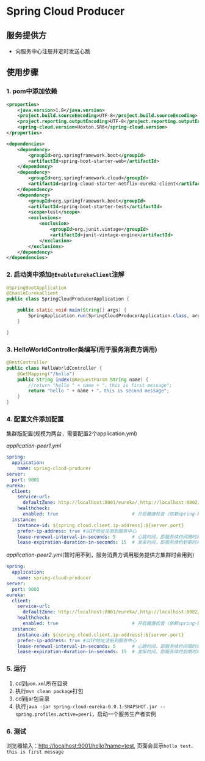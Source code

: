 # Spring Cloud Producer
## 服务提供方
- 向服务中心注册并定时发送心跳
## 使用步骤
### 1. pom中添加依赖
```xml
<properties>
    <java.version>1.8</java.version>
    <project.build.sourceEncoding>UTF-8</project.build.sourceEncoding>
    <project.reporting.outputEncoding>UTF-8</project.reporting.outputEncoding>
    <spring-cloud.version>Hoxton.SR6</spring-cloud.version>
</properties>

<dependencies>
    <dependency>
        <groupId>org.springframework.boot</groupId>
        <artifactId>spring-boot-starter-web</artifactId>
    </dependency>
    <dependency>
        <groupId>org.springframework.cloud</groupId>
        <artifactId>spring-cloud-starter-netflix-eureka-client</artifactId>
    </dependency>
    <dependency>
        <groupId>org.springframework.boot</groupId>
        <artifactId>spring-boot-starter-test</artifactId>
        <scope>test</scope>
        <exclusions>
            <exclusion>
                <groupId>org.junit.vintage</groupId>
                <artifactId>junit-vintage-engine</artifactId>
            </exclusion>
        </exclusions>
    </dependency>
</dependencies>
```
### 2. 启动类中添加`@EnableEurekaClient`注解
```java
@SpringBootApplication
@EnableEurekaClient
public class SpringCloudProducerApplication {

	public static void main(String[] args) {
		SpringApplication.run(SpringCloudProducerApplication.class, args);
	}

}
```
### 3. HelloWorldController类编写(用于服务消费方调用)
```java
@RestController
public class HelloWorldController {
    @GetMapping("/hello")
    public String index(@RequestParam String name) {
        //return "hello " + name + "，this is first message";
        return "hello " + name + "，this is second message";
    }
}
```
### 4. 配置文件添加配置
集群版配置(规模为两台，需要配置2个application.yml)

_application-peer1.yml_
```yaml
spring:
  application:
    name: spring-cloud-producer
server:
  port: 9001
eureka:
  client:
    service-url:
      defaultZone: http://localhost:8001/eureka/,http://localhost:8002/eureka/,http://localhost:8003/eureka/
    healthcheck:
      enabled: true                           # 开启健康检查（依赖spring-boot-starter-actuator）
  instance:
    instance-id: ${spring.cloud.client.ip-address}:${server.port}
    prefer-ip-address: true #以IP地址注册到服务中心
    lease-renewal-interval-in-seconds: 5      # 心跳时间，即服务续约间隔时间（缺省为30s）
    lease-expiration-duration-in-seconds: 15  # 发呆时间，即服务续约到期时间（缺省为90s）
```
_application-peer2.yml_(暂时用不到，服务消费方调用服务提供方集群时会用到)
```yaml
spring:
  application:
    name: spring-cloud-producer
server:
  port: 9003
eureka:
  client:
    service-url:
      defaultZone: http://localhost:8001/eureka/,http://localhost:8002/eureka/,http://localhost:8003/eureka/
    healthcheck:
      enabled: true                           # 开启健康检查（依赖spring-boot-starter-actuator）
  instance:
    instance-id: ${spring.cloud.client.ip-address}:${server.port}
    prefer-ip-address: true #以IP地址注册到服务中心
    lease-renewal-interval-in-seconds: 5      # 心跳时间，即服务续约间隔时间（缺省为30s）
    lease-expiration-duration-in-seconds: 15  # 发呆时间，即服务续约到期时间（缺省为90s）
```
### 5. 运行
1. cd到`pom.xml`所在目录
2. 执行`mvn clean package`打包
3. cd到jar包目录
4. 执行`java -jar spring-cloud-eureka-0.0.1-SNAPSHOT.jar --spring.profiles.active=peer1`，启动一个服务生产者实例
### 6. 测试
浏览器输入：<http://localhost:9001/hello?name=test>, 页面会显示`hello test，this is first message`